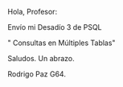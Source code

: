 Hola, Profesor:

Envío mi Desadío 3 de PSQL

" Consultas en Múltiples Tablas"

Saludos. Un abrazo.

Rodrigo Paz G64.
